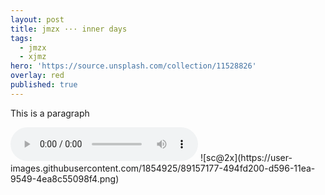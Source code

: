 ```yaml
---
layout: post
title: jmzx ··· inner days
tags:
  - jmzx
  - xjmz
hero: 'https://source.unsplash.com/collection/11528826'
overlay: red
published: true
---
```

  <p>This is a paragraph</p>
	<audio class="audio" controls="controls"><source type="audio/mpeg" src="https://www.jmzx.uk/uploads/audio/A-102-In-a-day.mp3?_=1">
  </audio>
  ![sc@2x](https://user-images.githubusercontent.com/1854925/89157177-494fd200-d596-11ea-9549-4ea8c55098f4.png)
